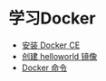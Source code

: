 # 学习Docker

* [安装 Docker CE](install_docker_ce.md)
* [创建 helloworld 镜像](helloworld.md)
* [Docker 命令](docker_command.md)